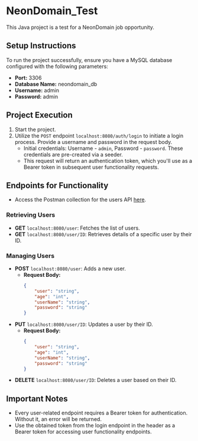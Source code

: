 # NeonDomain_Test

This Java project is a test for a NeonDomain job opportunity.

## Setup Instructions

To run the project successfully, ensure you have a MySQL database configured with the following parameters:

- **Port:** 3306
- **Database Name:** neondomain_db
- **Username:** admin
- **Password:** admin

## Project Execution

1. Start the project.
2. Utilize the `POST` endpoint `localhost:8080/auth/login` to initiate a login process. Provide a username and password in the request body.
   - Initial credentials: Username - `admin`, Password - `password`. These credentials are pre-created via a seeder.
   - This request will return an authentication token, which you'll use as a Bearer token in subsequent user functionality requests.

## Endpoints for Functionality

- Access the Postman collection for the users API [here](https://www.postman.com/axelbon/workspace/axel-s-public-workspace).

### Retrieving Users

- **GET** `localhost:8080/user`: Fetches the list of users.
- **GET** `localhost:8080/user/ID`: Retrieves details of a specific user by their ID.

### Managing Users

- **POST** `localhost:8080/user`: Adds a new user.
  - **Request Body:** 
    ```json
    {
        "user": "string",
        "age": "int",
        "userName": "string",
        "password": "string"
    }
    ```
- **PUT** `localhost:8080/user/ID`: Updates a user by their ID.
  - **Request Body:** 
    ```json
    {
        "user": "string",
        "age": "int",
        "userName": "string",
        "password": "string"
    }
    ```
- **DELETE** `localhost:8080/user/ID`: Deletes a user based on their ID.

## Important Notes

- Every user-related endpoint requires a Bearer token for authentication. Without it, an error will be returned.
- Use the obtained token from the login endpoint in the header as a Bearer token for accessing user functionality endpoints.
